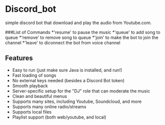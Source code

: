 # Discord_bot
simple discord bot that download and play the audio from Youtube.com.

###List of Commands
*'resume' to pause the music
*'queue' to add song to queue
*'remove' to remove song to queue
*'join' to make the bot to join the channel
*'leave' to diconnect the bot from voice channel

## Features
  * Easy to run (just make sure Java is installed, and run!)
  * Fast loading of songs
  * No external keys needed (besides a Discord Bot token)
  * Smooth playback
  * Server-specific setup for the "DJ" role that can moderate the music
  * Clean and beautiful menus
  * Supports many sites, including Youtube, Soundcloud, and more
  * Supports many online radio/streams
  * Supports local files
  * Playlist support (both web/youtube, and local)
